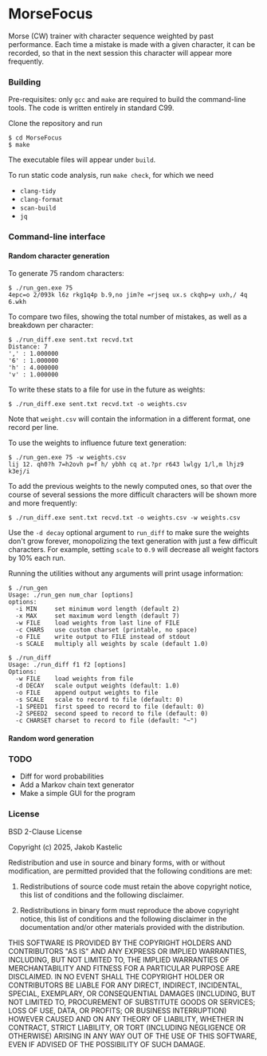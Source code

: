 # MorseFocus

Morse (CW) trainer with character sequence weighted by past performance. Each
time a mistake is made with a given character, it can be recorded, so that in
the next session this character will appear more frequently.

### Building

Pre-requisites: only `gcc` and `make` are required to build the command-line
tools. The code is written entirely in standard C99.

Clone the repository and run

    $ cd MorseFocus
    $ make

The executable files will appear under `build`.

To run static code analysis, run `make check`, for which we need

- `clang-tidy`
- `clang-format`
- `scan-build`
- `jq`

### Command-line interface

#### Random character generation

To generate 75 random characters:

    $ ./run_gen.exe 75
    4epc=o 2/093k l6z rkg1q4p b.9,no jim?e =rjseq ux.s ckqhp=y uxh,/ 4q 6.wkh

To compare two files, showing the total number of mistakes, as well as a
breakdown per character:

    $ ./run_diff.exe sent.txt recvd.txt
    Distance: 7
    ',' : 1.000000
    '6' : 1.000000
    'h' : 4.000000
    'v' : 1.000000

To write these stats to a file for use in the future as weights:

    $ ./run_diff.exe sent.txt recvd.txt -o weights.csv

Note that `weight.csv` will contain the information in a different format,
one record per line.

To use the weights to influence future text generation:

    $ ./run_gen.exe 75 -w weights.csv
    lij 12. qh0?h 7=h2ovh p=f h/ ybhh cq at.?pr r643 lwlgy 1/l,m lhjz9 k3ej/i

To add the previous weights to the newly computed ones, so that over the course
of several sessions the more difficult characters will be shown more and more
frequently:

    $ ./run_diff.exe sent.txt recvd.txt -o weights.csv -w weights.csv

Use the `-d decay` optional argument to `run_diff` to make sure the weights
don't grow forever, monopolizing the text generation with just a few difficult
characters. For example, setting `scale` to `0.9` will decrease all weight
factors by 10% each run.

Running the utilities without any arguments will print usage information:

    $ ./run_gen
    Usage: ./run_gen num_char [options]
    options:
      -i MIN     set minimum word length (default 2)
      -x MAX     set maximum word length (default 7)
      -w FILE    load weights from last line of FILE
      -c CHARS   use custom charset (printable, no space)
      -o FILE    write output to FILE instead of stdout
      -s SCALE   multiply all weights by scale (default 1.0)

    $ ./run_diff
    Usage: ./run_diff f1 f2 [options]
    Options:
      -w FILE    load weights from file
      -d DECAY   scale output weights (default: 1.0)
      -o FILE    append output weights to file
      -s SCALE   scale to record to file (default: 0)
      -1 SPEED1  first speed to record to file (default: 0)
      -2 SPEED2  second speed to record to file (default: 0)
      -c CHARSET charset to record to file (default: "~")

#### Random word generation

### TODO

- Diff for word probabilities
- Add a Markov chain text generator
- Make a simple GUI for the program

### License

BSD 2-Clause License

Copyright (c) 2025, Jakob Kastelic

Redistribution and use in source and binary forms, with or without
modification, are permitted provided that the following conditions are met:

1. Redistributions of source code must retain the above copyright notice, this
   list of conditions and the following disclaimer.

2. Redistributions in binary form must reproduce the above copyright notice,
   this list of conditions and the following disclaimer in the documentation
   and/or other materials provided with the distribution.

THIS SOFTWARE IS PROVIDED BY THE COPYRIGHT HOLDERS AND CONTRIBUTORS "AS IS"
AND ANY EXPRESS OR IMPLIED WARRANTIES, INCLUDING, BUT NOT LIMITED TO, THE
IMPLIED WARRANTIES OF MERCHANTABILITY AND FITNESS FOR A PARTICULAR PURPOSE ARE
DISCLAIMED. IN NO EVENT SHALL THE COPYRIGHT HOLDER OR CONTRIBUTORS BE LIABLE
FOR ANY DIRECT, INDIRECT, INCIDENTAL, SPECIAL, EXEMPLARY, OR CONSEQUENTIAL
DAMAGES (INCLUDING, BUT NOT LIMITED TO, PROCUREMENT OF SUBSTITUTE GOODS OR
SERVICES; LOSS OF USE, DATA, OR PROFITS; OR BUSINESS INTERRUPTION) HOWEVER
CAUSED AND ON ANY THEORY OF LIABILITY, WHETHER IN CONTRACT, STRICT LIABILITY,
OR TORT (INCLUDING NEGLIGENCE OR OTHERWISE) ARISING IN ANY WAY OUT OF THE USE
OF THIS SOFTWARE, EVEN IF ADVISED OF THE POSSIBILITY OF SUCH DAMAGE.
